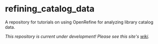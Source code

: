 # refining_catalog_data

A repository for tutorials on using OpenRefine for analyzing library catalog data.

_This repository is current under development! Please see this site's [wiki](https://github.com/aglerum/refining_catalog_data/wiki)._


